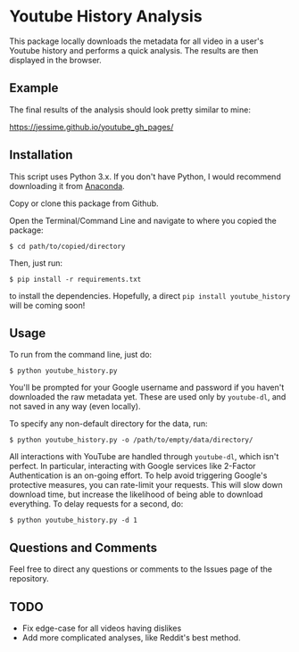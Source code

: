# Youtube History Analysis

This package locally downloads the metadata for all video in a user's Youtube history and performs a quick analysis. The results are then displayed in the browser.

## Example

The final results of the analysis should look pretty similar to mine:

https://jessime.github.io/youtube_gh_pages/

## Installation
This script uses Python 3.x. If you don't have Python, I would recommend downloading it from [Anaconda](https://www.continuum.io/downloads).

Copy or clone this package from Github.

Open the Terminal/Command Line and navigate to where you copied the package:

    $ cd path/to/copied/directory

Then, just run:

    $ pip install -r requirements.txt

to install the dependencies.
Hopefully, a direct `pip install youtube_history` will be coming soon!

## Usage

To run from the command line, just do:

    $ python youtube_history.py

You'll be prompted for your Google username and password if you haven't downloaded the raw metadata yet.
These are used only by `youtube-dl`, and not saved in any way (even locally).

To specify any non-default directory for the data, run:

    $ python youtube_history.py -o /path/to/empty/data/directory/

All interactions with YouTube are handled through `youtube-dl`, which isn't perfect.
In particular, interacting with Google services like 2-Factor Authentication is an on-going effort.
To help avoid triggering Google's protective measures, you can rate-limit your requests.
This will slow down download time, but increase the likelihood of being able to download everything.
To delay requests for a second, do:

    $ python youtube_history.py -d 1

## Questions and Comments

Feel free to direct any questions or comments to the Issues page of the repository.

## TODO

* Fix edge-case for all videos having dislikes
* Add more complicated analyses, like Reddit's best method.
